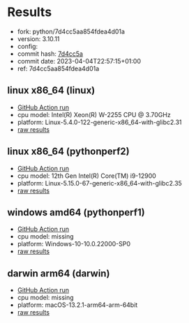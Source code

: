 # Results

- fork: python/7d4cc5aa854fdea4d01a
- version: 3.10.11
- config: 
- commit hash: [7d4cc5a](https://github.com/python/cpython/commit/7d4cc5a)
- commit date: 2023-04-04T22:57:15+01:00
- ref: 7d4cc5aa854fdea4d01a

## linux x86_64 (linux)

- [GitHub Action run](https://github.com/faster-cpython/benchmarking/actions/runs/4756313643)
- cpu model: Intel(R) Xeon(R) W-2255 CPU @ 3.70GHz
- platform: Linux-5.4.0-122-generic-x86_64-with-glibc2.31
- [raw results](bm-20230404-linux-x86_64-python-7d4cc5aa854fdea4d01a-3.10.11-7d4cc5a.json)

## linux x86_64 (pythonperf2)

- [GitHub Action run](https://github.com/faster-cpython/benchmarking/actions/runs/4756313643)
- cpu model: 12th Gen Intel(R) Core(TM) i9-12900
- platform: Linux-5.15.0-67-generic-x86_64-with-glibc2.35
- [raw results](bm-20230404-pythonperf2-x86_64-python-7d4cc5aa854fdea4d01a-3.10.11-7d4cc5a.json)

## windows amd64 (pythonperf1)

- [GitHub Action run](https://github.com/faster-cpython/benchmarking/actions/runs/4756313643)
- cpu model: missing
- platform: Windows-10-10.0.22000-SP0
- [raw results](bm-20230404-pythonperf1-amd64-python-7d4cc5aa854fdea4d01a-3.10.11-7d4cc5a.json)

## darwin arm64 (darwin)

- [GitHub Action run](https://github.com/faster-cpython/benchmarking/actions/runs/4756313643)
- cpu model: missing
- platform: macOS-13.2.1-arm64-arm-64bit
- [raw results](bm-20230404-darwin-arm64-python-7d4cc5aa854fdea4d01a-3.10.11-7d4cc5a.json)

